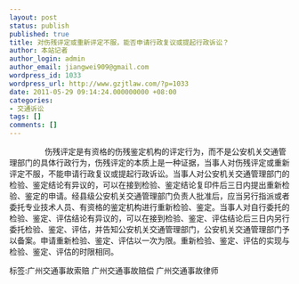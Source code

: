 ```yaml
---
layout: post
status: publish
published: true
title: 对伤残评定或重新评定不服，能否申请行政复议或提起行政诉讼？
author: 本站记者
author_login: admin
author_email: jiangwei909@gmail.com
wordpress_id: 1033
wordpress_url: http://www.gzjtlaw.com/?p=1033
date: 2011-05-29 09:14:24.000000000 +08:00
categories:
- 交通诉讼
tags: []
comments: []
---
```

　　 　　 伤残评定是有资格的伤残鉴定机构的评定行为，而不是公安机关交通管理部门的具体行政行为，伤残评定的本质上是一种证据，当事人对伤残评定或重新评定不服，不能申请行政复议或提起行政诉讼。当事人对公安机关交通管理部门的检验、鉴定结论有异议的，可以在接到检验、鉴定结论复印件后三日内提出重新检验、鉴定的申请。经县级公安机关交通管理部门负责人批准后，应当另行指派或者委托专业技术人员、有资格的鉴定机构进行重新检验、鉴定。当事人对自行委托的检验、鉴定、评估结论有异议的，可以在接到检验、鉴定、评估结论后三日内另行委托检验、鉴定、评估，并告知公安机关交通管理部门，公安机关交通管理部门予以备案。申请重新检验、鉴定、评估以一次为限。重新检验、鉴定、评估的实现与检验、鉴定、评估的时限相同。标签:广州交通事故索赔 广州交通事故赔偿 广州交通事故律师
